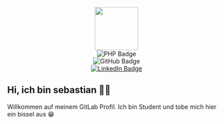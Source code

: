 <div id="header" align="center" style="margin: 0">
  <img src="https://media.tenor.com/v2es7QGjFfoAAAAi/raul-senes-gamer.gif" width="100"/>
  <div id="badges-container">
    <div id="badges" margin="0">
      <a>
        <img src="https://img.shields.io/badge/PHP-777BB4?style=for-the-badge&logo=php&logoColor=white" alt="PHP Badge">
      </a>
    </div>
    <div id="badges">
      <a>
        <img src="https://img.shields.io/badge/GitHub-100000?style=for-the-badge&logo=github&logoColor=white" alt="GitHub Badge"/>
      </a>
    </div>
    <div id="badges">
      <a href="https://www.linkedin.com/in/sebastian-gla%C3%9F-58a917225/">
        <img src="https://img.shields.io/badge/LinkedIn-blue?style=for-the-badge&logo=linkedin&logoColor=white" alt="LinkedIn Badge"/>
      </a>
    </div>
  </div>
</div>


## Hi, ich bin sebastian 👋🏻
Willkommen auf meinem GitLab Profil. Ich bin Student und tobe mich hier ein bissel aus 😁

 


